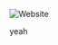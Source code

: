 ![Website](https://img.shields.io/website?down_color=critical&down_message=offline&up_color=success&up_message=online&url=https%3A%2F%2Fsupercat3point0.github.io)

yeah
